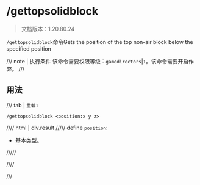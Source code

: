# /gettopsolidblock

> 文档版本：1.20.80.24

`/gettopsolidblock`命令Gets the position of the top non-air block below the specified position

/// note | 执行条件
该命令需要权限等级：`gamedirectors`|`1`。该命令需要开启作弊。
///

## 用法

/// tab | `重载1`
```mcfunction
/gettopsolidblock <position:x y z>
```

//// html | div.result
///// define
`position`: <!-- md:samp x y z -->

- 基本类型。


/////

////

///
